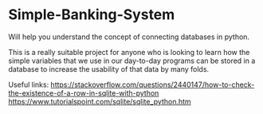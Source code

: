 # Simple-Banking-System
Will help you understand the concept of connecting databases in python.

This is a really suitable project for anyone who is looking to learn how the simple variables that we use in our 
day-to-day programs can be stored in a database to increase the usability of that data by many folds.















Useful links:
https://stackoverflow.com/questions/2440147/how-to-check-the-existence-of-a-row-in-sqlite-with-python
https://www.tutorialspoint.com/sqlite/sqlite_python.htm